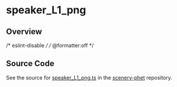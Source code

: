 # speaker_L1_png

## Overview

/* eslint-disable */
/* @formatter:off */



## Source Code

See the source for [speaker_L1_png.ts](https://github.com/phetsims/scenery-phet/blob/main/images/speaker/speaker_L1_png.ts) in the [scenery-phet](https://github.com/phetsims/scenery-phet) repository.
